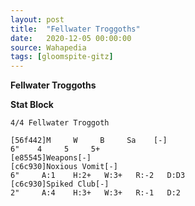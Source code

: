 ```yaml
---
layout: post
title:  "Fellwater Troggoths"
date:   2020-12-05 00:00:00
source: Wahapedia
tags: [gloomspite-gitz]
---
```


**Fellwater Troggoths**

**Stat Block**
```
4/4 Fellwater Troggoth
```

```
[56f442]M     W     B     Sa    [-]
6"    4     5     5+    
[e85545]Weapons[-]
[c6c930]Noxious Vomit[-]
6"     A:1    H:2+   W:3+   R:-2   D:D3  
[c6c930]Spiked Club[-]
2"     A:4    H:3+   W:3+   R:-1   D:2   
```
    